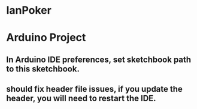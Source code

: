IanPoker
========

# Arduino Project

## In Arduino IDE preferences, set sketchbook path to this sketchbook.
## should fix header file issues, if you update the header, you will need to restart the IDE. 

